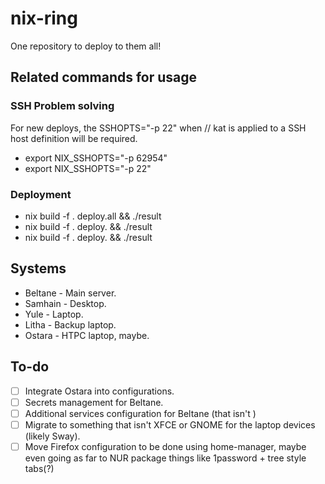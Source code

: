 # nix-ring

One repository to deploy to them all!

## Related commands for usage

### SSH Problem solving

For new deploys, the SSHOPTS="-p 22" when // kat is applied to a SSH host definition will be required.

* export NIX_SSHOPTS="-p 62954"
* export NIX_SSHOPTS="-p 22"

### Deployment

* nix build -f . deploy.all && ./result
* nix build -f . deploy.<group> && ./result
* nix build -f . deploy.<hostname> && ./result

## Systems

* Beltane - Main server.
* Samhain - Desktop.
* Yule - Laptop.
* Litha - Backup laptop.
* Ostara - HTPC laptop, maybe.

## To-do

- [ ] Integrate Ostara into configurations.
- [ ] Secrets management for Beltane.
- [ ] Additional services configuration for Beltane (that isn't )
- [ ] Migrate to something that isn't XFCE or GNOME for the laptop devices (likely Sway).
- [ ] Move Firefox configuration to be done using home-manager, maybe even going as far to NUR package things like 1password + tree style tabs(?)